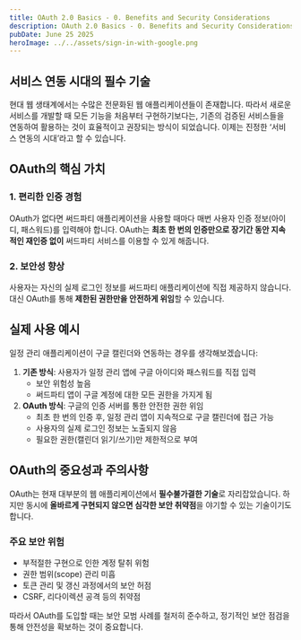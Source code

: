 ```yaml
---
title: OAuth 2.0 Basics - 0. Benefits and Security Considerations
description: OAuth 2.0 Basics - 0. Benefits and Security Considerations.
pubDate: June 25 2025
heroImage: ../../assets/sign-in-with-google.png
---
```

## 서비스 연동 시대의 필수 기술

현대 웹 생태계에서는 수많은 전문화된 웹 애플리케이션들이 존재합니다. 따라서 새로운 서비스를 개발할 때 모든 기능을 처음부터 구현하기보다는, 기존의 검증된 서비스들을 연동하여 활용하는 것이 효율적이고 권장되는 방식이 되었습니다. 이제는 진정한 ‘서비스 연동의 시대’라고 할 수 있습니다.

## OAuth의 핵심 가치

### 1. 편리한 인증 경험

OAuth가 없다면 써드파티 애플리케이션을 사용할 때마다 매번 사용자 인증 정보(아이디, 패스워드)를 입력해야 합니다. OAuth는 **최초 한 번의 인증만으로 장기간 동안 지속적인 재인증 없이** 써드파티 서비스를 이용할 수 있게 해줍니다.

### 2. 보안성 향상

사용자는 자신의 실제 로그인 정보를 써드파티 애플리케이션에 직접 제공하지 않습니다. 대신 OAuth를 통해 **제한된 권한만을 안전하게 위임**할 수 있습니다.

## 실제 사용 예시

일정 관리 애플리케이션이 구글 캘린더와 연동하는 경우를 생각해보겠습니다:

1. **기존 방식**: 사용자가 일정 관리 앱에 구글 아이디와 패스워드를 직접 입력
    - 보안 위험성 높음
    - 써드파티 앱이 구글 계정에 대한 모든 권한을 가지게 됨
2. **OAuth 방식**: 구글의 인증 서버를 통한 안전한 권한 위임
    - 최초 한 번의 인증 후, 일정 관리 앱이 지속적으로 구글 캘린더에 접근 가능
    - 사용자의 실제 로그인 정보는 노출되지 않음
    - 필요한 권한(캘린더 읽기/쓰기)만 제한적으로 부여

## OAuth의 중요성과 주의사항

OAuth는 현재 대부분의 웹 애플리케이션에서 **필수불가결한 기술**로 자리잡았습니다. 하지만 동시에 **올바르게 구현되지 않으면 심각한 보안 취약점**을 야기할 수 있는 기술이기도 합니다.

### 주요 보안 위험

- 부적절한 구현으로 인한 계정 탈취 위험
- 권한 범위(scope) 관리 미흡
- 토큰 관리 및 갱신 과정에서의 보안 허점
- CSRF, 리다이렉션 공격 등의 취약점

따라서 OAuth를 도입할 때는 보안 모범 사례를 철저히 준수하고, 정기적인 보안 점검을 통해 안전성을 확보하는 것이 중요합니다.
